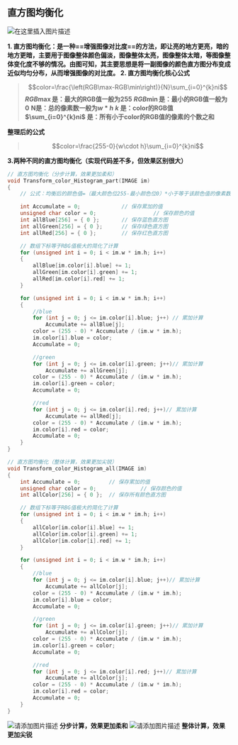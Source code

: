 ## 直方图均衡化
![在这里插入图片描述](https://img-blog.csdnimg.cn/4778f4eb97eb4c7f98b39e0a4221a9e0.png?x-oss-process=image/watermark,type_ZHJvaWRzYW5zZmFsbGJhY2s,shadow_50,text_Q1NETiBA5aKo5bCYX01P,size_20,color_FFFFFF,t_70,g_se,x_16#pic_center)

**1. 直方图均衡化：是一种==增强图像对比度==的方法，即让亮的地方更亮，暗的地方更暗，主要用于图像整体颜色偏淡，图像整体太亮，图像整体太暗，等图像整体变化度不够的情况。由图可知，其主要思想是将一副图像的颜色直方图分布变成近似均匀分布，从而增强图像的对比度。
2. 直方图均衡化核心公式**
>$$color=\frac{\left(RGB\max-RGB\min\right)}{N}\sum_{i=0}^{k}ni$$
>**$RGB\max$是：最大的RGB值一般为255**
>**$RGB\min$是：最小的RGB值一般为0**
>**N是：总的像素数一般为$w*h$**
>**$k$ 是：color的RGB值**
>**$\sum_{i=0}^{k}ni$ 是：所有小于color的RGB值的像素的个数之和**

**整理后的公式**
>$$color=\frac{255-0}{w\cdot h}\sum_{i=0}^{k}ni$$

**3.两种不同的直方图均衡化（实现代码差不多，但效果区别很大）**

```c
// 直方图均衡化（分步计算，效果更加柔和）
void Transform_color_Histogram_part(IMAGE im)
{
    // 公式：均衡后的颜色值=（最大颜色位255-最小颜色位0）*小于等于该颜色值的像素数量的累加/图片总的像素数

    int Accumulate = 0;             // 保存累加的值
    unsigned char color = 0;                  // 保存颜色的值
    int allBlue[256] = { 0 };       // 保存蓝色直方图
    int allGreen[256] = { 0 };      // 保存绿色直方图
    int allRed[256] = { 0 };        // 保存红色直方图

    // 数组下标等于RBG值极大的简化了计算
    for (unsigned int i = 0; i < im.w * im.h; i++)
    {
        allBlue[im.color[i].blue] += 1;
        allGreen[im.color[i].green] += 1;
        allRed[im.color[i].red] += 1;
    }

    for (unsigned int i = 0; i < im.w * im.h; i++)
    {
        //blue
        for (int j = 0; j <= im.color[i].blue; j++) // 累加计算
            Accumulate += allBlue[j];
        color = (255 - 0) * Accumulate / (im.w * im.h);
        im.color[i].blue = color;
        Accumulate = 0;

        //green
        for (int j = 0; j <= im.color[i].green; j++)// 累加计算
            Accumulate += allGreen[j];
        color = (255 - 0) * Accumulate / (im.w * im.h);
        im.color[i].green = color;
        Accumulate = 0;

        //red
        for (int j = 0; j <= im.color[i].red; j++)// 累加计算
            Accumulate += allRed[j];
        color = (255 - 0) * Accumulate / (im.w * im.h);
        im.color[i].red = color;
        Accumulate = 0;
    }
}

// 直方图均衡化（整体计算，效果更加尖锐）
void Transform_color_Histogram_all(IMAGE im)
{    
    int Accumulate = 0;         // 保存累加的值
    unsigned char color = 0;              // 保存颜色的值
    int allColor[256] = { 0 };  // 保存所有颜色直方图

    // 数组下标等于RBG值极大的简化了计算
    for (unsigned int i = 0; i < im.w * im.h; i++)
    {
        allColor[im.color[i].blue] += 1;
        allColor[im.color[i].green] += 1;
        allColor[im.color[i].red] += 1;
    }

    for (unsigned int i = 0; i < im.w * im.h; i++)
    {
        //blue
        for (int j = 0; j <= im.color[i].blue; j++)// 累加计算
            Accumulate += allColor[j];
        color = (255 - 0) * Accumulate / (im.w * im.h);
        im.color[i].blue = color;
        Accumulate = 0;

        //green
        for (int j = 0; j <= im.color[i].green; j++)// 累加计算
            Accumulate += allColor[j];
        color = (255 - 0) * Accumulate / (im.w * im.h);
        im.color[i].green = color;
        Accumulate = 0;

        //red
        for (int j = 0; j <= im.color[i].red; j++)// 累加计算
            Accumulate += allColor[j];
        color = (255 - 0) * Accumulate / (im.w * im.h);
        im.color[i].red = color;
        Accumulate = 0;
    }
}
```
![请添加图片描述](https://img-blog.csdnimg.cn/6a61d709be8f4610a9af2e69de888d0b.bmp?x-oss-process=image/watermark,type_ZHJvaWRzYW5zZmFsbGJhY2s,shadow_50,text_Q1NETiBA5aKo5bCYX01P,size_12,color_FFFFFF,t_70,g_se,x_16)
**分步计算，效果更加柔和**
![请添加图片描述](https://img-blog.csdnimg.cn/b2ccc44bb14a4a83837364038cec3c7f.bmp?x-oss-process=image/watermark,type_ZHJvaWRzYW5zZmFsbGJhY2s,shadow_50,text_Q1NETiBA5aKo5bCYX01P,size_12,color_FFFFFF,t_70,g_se,x_16)
**整体计算，效果更加尖锐**

